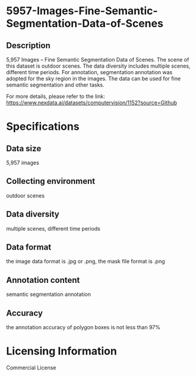 # 5957-Images-Fine-Semantic-Segmentation-Data-of-Scenes

## Description
5,957 Images – Fine Semantic Segmentation Data of Scenes. The scene of this dataset is outdoor scenes. The data diversity includes multiple scenes, different time periods. For annotation, segmentation annotation was adopted for the sky region in the images. The data can be used for fine semantic segmentation and other tasks.

For more details, please refer to the link: https://www.nexdata.ai/datasets/computervision/1152?source=Github


# Specifications
## Data size
5,957 images
## Collecting environment
outdoor scenes
## Data diversity
multiple scenes, different time periods
## Data format
the image data format is .jpg or .png, the mask file format is .png
## Annotation content
semantic segmentation annotation
## Accuracy
the annotation accuracy of polygon boxes is not less than 97%

# Licensing Information
Commercial License
